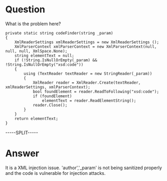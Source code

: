 # Question
 
What is the problem here?
 
```
private static string codeFinder(string _param)
{
    XmlReaderSettings xmlReaderSettings = new XmlReaderSettings ();
    XmlParserContext xmlParserContext = new XmlParserContext(null, null, null, XmlSpace.None);
    string elementText = null;
    if (!String.IsNullOrEmpty(_param) && !String.IsNullOrEmpty("xsd:code"))
    {
        using (TextReader textReader = new StringReader(_param))
        {
            XmlReader reader = XmlReader.Create(textReader, xmlReaderSettings, xmlParserContext);
            bool foundElement = reader.ReadToFollowing("xsd:code");
            if (foundElement)
                elementText = reader.ReadElementString();   
            reader.Close();
        }
    }
    return elementText;
}
```
 
-----SPLIT-----
 
# Answer

It is a XML injection issue. 'author','_param' is not being sanitized properly and the code is vulnerable for injection attacks.